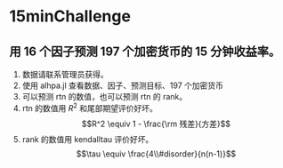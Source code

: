 # 15minChallenge

## 用 16 个因子预测 197 个加密货币的 15 分钟收益率。
1. 数据请联系管理员获得。
2. 使用 alhpa.jl 查看数据、因子、预测目标、197 个加密货币
3. 可以预测 rtn 的数值，也可以预测 rtn 的 rank。
4. rtn 的数值用 $R^2$ 和尾部期望评价好坏。
   $$R^2 \equiv 1 - \frac{\rm 残差}{方差}$$
6. rank 的数值用 kendalltau 评价好坏。
   $$\tau \equiv \frac{4\\#disorder}{n(n-1)}$$
